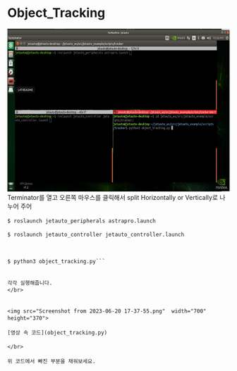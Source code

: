 # Object_Tracking

<img src="Screenshot from 2023-06-20 17-34-05.png"  width="700" height="370">
Terminator를 열고 오른쪽 마우스를 클릭해서 split Horizontally or Vertically로 나누어 주어

```$ roslaunch jetauto_peripherals astrapro.launch```

```$ roslaunch jetauto_controller jetauto_controller.launch ```

</br>

```$ cd jetauto_ws/src/jetauto_example/scripts/tracker/
$ python3 object_tracking.py```


각각 실행해줍니다.
</br>


<img src="Screenshot from 2023-06-20 17-37-55.png"  width="700" height="370">

[영상 속 코드](object_tracking.py)

</br>

위 코드에서 빠진 부분을 채워보세요.
